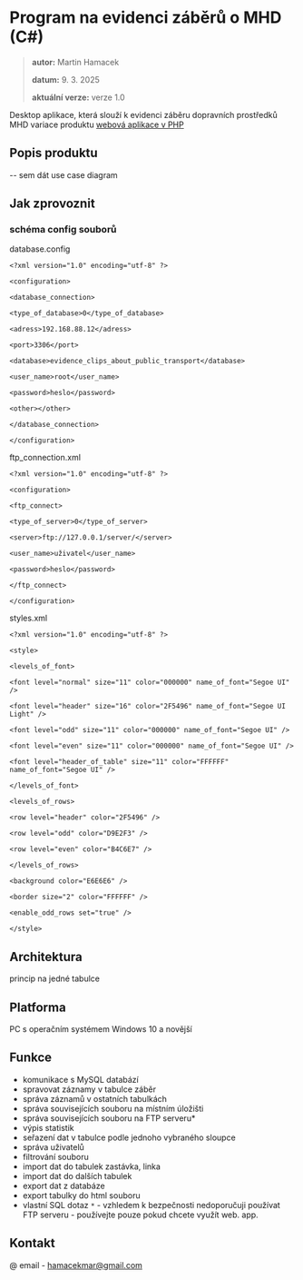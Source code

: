 # Program na evidenci záběrů o MHD (C#)

> **autor:** Martin Hamacek
> 
> **datum:** 9. 3. 2025
> 
> **aktuální verze:** verze 1.0

Desktop aplikace, která slouží k evidenci záběru dopravních prostředků MHD
variace produktu [webová aplikace v PHP](spsejecna.cz)
## Popis produktu
-- sem dát use case diagram

## Jak zprovoznit

### schéma config souborů
database.config

`<?xml version="1.0" encoding="utf-8" ?>`

`<configuration>`

`<database_connection>`

`<type_of_database>0</type_of_database>`

`<adress>192.168.88.12</adress>`

`<port>3306</port>`

`<database>evidence_clips_about_public_transport</database>`

`<user_name>root</user_name>`

`<password>heslo</password>`

`<other></other>`

`</database_connection>`

`</configuration>`

ftp_connection.xml

`<?xml version="1.0" encoding="utf-8" ?>`

`<configuration>`

`<ftp_connect>`

`<type_of_server>0</type_of_server>`

`<server>ftp://127.0.0.1/server/</server>`

`<user_name>uživatel</user_name>`

`<password>heslo</password>`

`</ftp_connect>`

`</configuration>`

styles.xml

`<?xml version="1.0" encoding="utf-8" ?>`

`<style>`

`<levels_of_font>`

`<font level="normal" size="11" color="000000" name_of_font="Segoe UI" />`

`<font level="header" size="16" color="2F5496" name_of_font="Segoe UI Light" />`

`<font level="odd" size="11" color="000000" name_of_font="Segoe UI" />`

`<font level="even" size="11" color="000000" name_of_font="Segoe UI" />`

`<font level="header_of_table" size="11" color="FFFFFF" name_of_font="Segoe UI" />`

`</levels_of_font>`

`<levels_of_rows>`

`<row level="header" color="2F5496" />`

`<row level="odd" color="D9E2F3" />`

`<row level="even" color="B4C6E7" />`

`</levels_of_rows>`

`<background color="E6E6E6" />`

`<border size="2" color="FFFFFF" />`

`<enable_odd_rows set="true" />`

`</style>`


## Architektura
princip na jedné tabulce

## Platforma
PC s operačním systémem Windows 10 a novější

## Funkce
- komunikace s MySQL databází
- spravovat záznamy v tabulce záběr
- správa záznamů v ostatních tabulkách
- správa souvisejících souboru na místním úložišti
- správa souvisejících souboru na FTP serveru*
- výpis statistik
- seřazení dat v tabulce podle jednoho vybraného sloupce
- správa uživatelů
- filtrování souboru
- import dat do tabulek zastávka, linka
- import dat do dalších tabulek
- export dat z databáze
- export tabulky do html souboru
- vlastní SQL dotaz
`*` -  vzhledem k bezpečnosti nedoporučuji používat FTP serveru - používejte pouze pokud chcete využít web. app. 

## Kontakt
@ email - [hamacekmar@gmail.com](mailto:hamacekmar@gmail.com)
